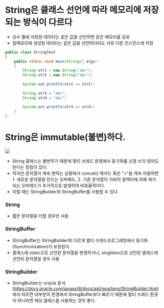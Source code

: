 
# String은 클래스 선언에 따라 메모리에 저장되는 방식이 다르다

- 상수 풀에 저장된 데이터는 같은 값을 선언하면 같은 메모리를 공유
- 힙메모리에 생성된 데이터는 같은 값을 선언하더라도 서로 다른 인스턴스에 저장
```java
public class StringTest
{
    public static void main(String[] args)
    {
        String str1 = new String("abc");
        String str2 = new String("abc");
        
        System.out.println(str1 == str2);
        
        String str3 = "abc";
        String str4 = "abc";
        
        System.out.println(str3 == str4);
    }
}
```

# String은 immutable(불변)하다. 

![](https://img1.daumcdn.net/thumb/R1280x0/?scode=mtistory2&fname=https%3A%2F%2Fblog.kakaocdn.net%2Fdn%2Fm4MpE%2FbtqC3PuPn8x%2FvcwkJ2X2MKWrpwiy2zKyg1%2Fimg.png)
- String 클래스는 불변하기 때문에 멀티 쓰레드 환경에서 동기화를 신경 쓰지 않아도 된다는 장점이 있다. 
- 하지만 문자열이 계속 변하는 상황에서 concat() 메서드 혹은 "+"을 계속 이용하면 1. 새로운 문자열을 만드는 오버헤드, 2. 기존 문자열이 가비지 컬렉터에 의해 제거되는 오버헤드가 추가적으로 발생하여 비효율적이다.
- 이럴 때는 StringBuilder와 StringBuffer를 사용할 수 있다.

### String
- 짧은 문자열을 더할 경우만 사용 
### StringBuffer
- StringBuffer는 StringBuilder와 다르게 멀티 쓰레드프로그래밍에서 동기화(Synchronization)가 보장된다.
- 클래스에 static으로 선언한 문자열을 변경하거나, singleton으로 선언된 클래스에 선언되 문자열일 경우 사용 
### StringBuilder
- StringBuilder는 oracle 문서(https://docs.oracle.com/javase/8/docs/api/java/lang/StringBuilder.html)에서 따르면 대부분의 환경에서 StringBuffer보다 빠르기 때문에 멀티 쓰레드 환경이 아니라면 해당 클래스를 사용하는 것이 좋다.

